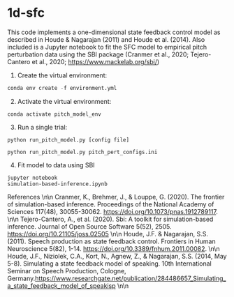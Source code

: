 # 1d-sfc

This code implements a one-dimensional state feedback control model as 
described in Houde & Nagarajan (2011) and Houde et al. (2014). Also 
included is a Jupyter notebook to fit the SFC model to empirical 
pitch perturbation data using the SBI package (Cranmer et al., 2020; 
Tejero-Cantero et al., 2020; https://www.mackelab.org/sbi/)

1. Create the virtual environment:

```python
conda env create -f environment.yml
```

2. Activate the virtual environment:

```
conda activate pitch_model_env
```

3. Run a single trial:

```
python run_pitch_model.py [config file]
```
```
python run_pitch_model.py pitch_pert_configs.ini
```

4. Fit model to data using SBI
```
jupyter notebook
simulation-based-inference.ipynb
```

References \n\n
Cranmer, K., Brehmer, J., & Louppe, G. (2020). The frontier of simulation-based inference. Proceedings of the National Academy of Sciences 117(48), 30055-30062. https://doi.org/10.1073/pnas.1912789117. \n\n
Tejero-Cantero, A., et al. (2020). Sbi: A toolkit for simulation-based inference. Journal of Open Source Software 5(52), 2505. https://doi.org/10.21105/joss.02505 \n\n
Houde, J.F. & Nagarajan, S.S. (2011). Speech production as state feedback control. Frontiers in Human Neuroscience 5(82), 1-14. https://doi.org/10.3389/fnhum.2011.00082. \n\n
Houde, J.F., Niziolek, C.A., Kort, N., Agnew, Z., & Nagarajan, S.S. (2014, May 5-8). Simulating a state feedback model of speaking. 10th International Seminar on Speech Production, Cologne, Germany.https://www.researchgate.net/publication/284486657_Simulating_a_state_feedback_model_of_speakisp \n\n

